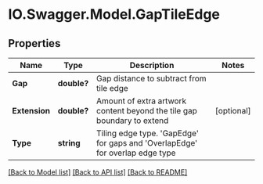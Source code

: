 # IO.Swagger.Model.GapTileEdge
## Properties

Name | Type | Description | Notes
------------ | ------------- | ------------- | -------------
**Gap** | **double?** | Gap distance to subtract from tile edge | 
**Extension** | **double?** | Amount of extra artwork content beyond the tile gap boundary to extend | [optional] 
**Type** | **string** | Tiling edge type.  &#x27;GapEdge&#x27; for gaps and &#x27;OverlapEdge&#x27; for overlap edge type | 

[[Back to Model list]](../README.md#documentation-for-models) [[Back to API list]](../README.md#documentation-for-api-endpoints) [[Back to README]](../README.md)

